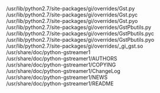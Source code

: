 /usr/lib/python2.7/site-packages/gi/overrides/Gst.py  
/usr/lib/python2.7/site-packages/gi/overrides/Gst.pyc  
/usr/lib/python2.7/site-packages/gi/overrides/Gst.pyo  
/usr/lib/python2.7/site-packages/gi/overrides/GstPbutils.py  
/usr/lib/python2.7/site-packages/gi/overrides/GstPbutils.pyc  
/usr/lib/python2.7/site-packages/gi/overrides/GstPbutils.pyo  
/usr/lib/python2.7/site-packages/gi/overrides/\_gi\_gst.so  
/usr/share/doc/python-gstreamer1  
/usr/share/doc/python-gstreamer1/AUTHORS  
/usr/share/doc/python-gstreamer1/COPYING  
/usr/share/doc/python-gstreamer1/ChangeLog  
/usr/share/doc/python-gstreamer1/NEWS  
/usr/share/doc/python-gstreamer1/README  
